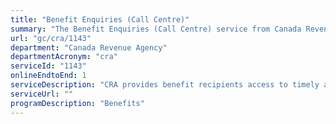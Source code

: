 ```yaml
---
title: "Benefit Enquiries (Call Centre)"
summary: "The Benefit Enquiries (Call Centre) service from Canada Revenue Agency is available end-to-end online, according to the GC Service Inventory."
url: "gc/cra/1143"
department: "Canada Revenue Agency"
departmentAcronym: "cra"
serviceId: "1143"
onlineEndtoEnd: 1
serviceDescription: "CRA provides benefit recipients access to timely and accurate responses to their telephone enquiries and updated automated messaging."
serviceUrl: ""
programDescription: "Benefits"
---
```

